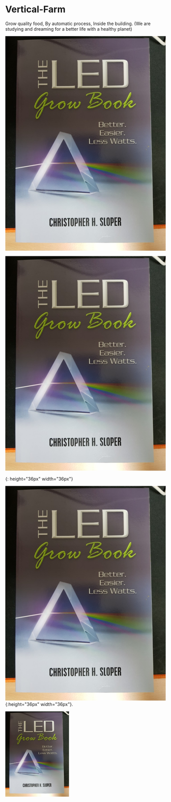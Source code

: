 # Vertical-Farm
Grow quality food, By automatic process, Inside the building. (We are studying and dreaming for a better life with a healthy planet)

![book1](./Books/led%20grow%20book.png)

<img src="./Books/led%20grow%20book.png" alt="Drawing" style="width: 10"/>

[smile]: ./Books/led%20grow%20book.png
{: height="36px" width="36px"}
 
 ![smiley](./Books/led%20grow%20book.png){:height="36px" width="36px"}.
 
 <img src="./Books/led%20grow%20book.png" width="200">
 
